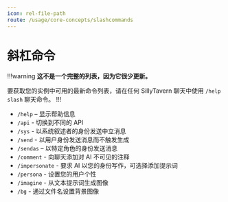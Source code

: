 ```yaml
---
icon: rel-file-path
route: /usage/core-concepts/slashcommands
---
```


# 斜杠命令

!!!warning
**这不是一个完整的列表，因为它很少更新。**

要获取您的实例中可用的最新命令列表，请在任何 SillyTavern 聊天中使用 `/help slash` 聊天命令。
!!!

- `/help` – 显示帮助信息
- `/api` - 切换到不同的 API
- `/sys` - 以系统叙述者的身份发送中立消息
- `/send` - 以用户身份发送消息而不触发生成
- `/sendas` – 以特定角色的身份发送消息
- `/comment` - 向聊天添加对 AI 不可见的注释
- `/impersonate` - 要求 AI 以您的身份写作，可选择添加提示词
- `/persona` - 设置您的用户个性
- `/imagine` - 从文本提示词生成图像
- `/bg` - 通过文件名设置背景图像

